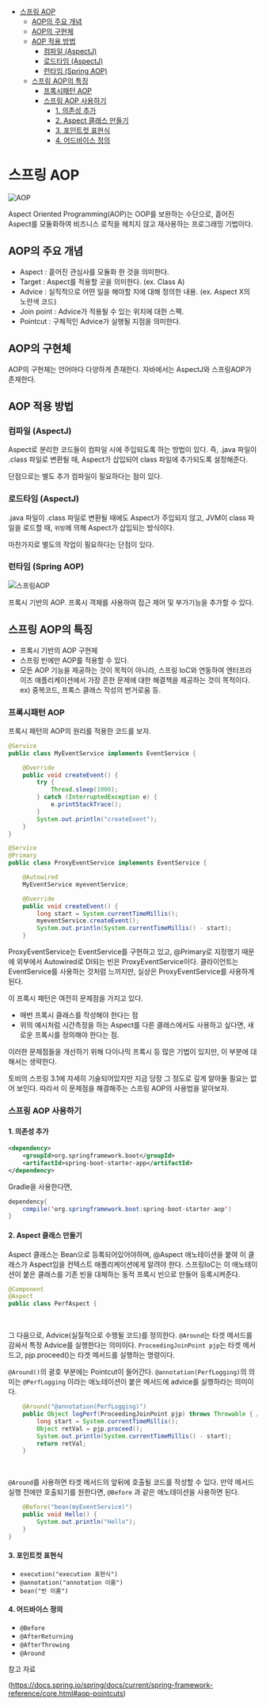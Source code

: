 - [스프링 AOP](#%ec%8a%a4%ed%94%84%eb%a7%81-aop)
  - [AOP의 주요 개념](#aop%ec%9d%98-%ec%a3%bc%ec%9a%94-%ea%b0%9c%eb%85%90)
  - [AOP의 구현체](#aop%ec%9d%98-%ea%b5%ac%ed%98%84%ec%b2%b4)
  - [AOP 적용 방법](#aop-%ec%a0%81%ec%9a%a9-%eb%b0%a9%eb%b2%95)
    - [컴파일 (AspectJ)](#%ec%bb%b4%ed%8c%8c%ec%9d%bc-aspectj)
    - [로드타임 (AspectJ)](#%eb%a1%9c%eb%93%9c%ed%83%80%ec%9e%84-aspectj)
    - [런타임 (Spring AOP)](#%eb%9f%b0%ed%83%80%ec%9e%84-spring-aop)
  - [스프링 AOP의 특징](#%ec%8a%a4%ed%94%84%eb%a7%81-aop%ec%9d%98-%ed%8a%b9%ec%a7%95)
    - [프록시패턴 AOP](#%ed%94%84%eb%a1%9d%ec%8b%9c%ed%8c%a8%ed%84%b4-aop)
    - [스프링 AOP 사용하기](#%ec%8a%a4%ed%94%84%eb%a7%81-aop-%ec%82%ac%ec%9a%a9%ed%95%98%ea%b8%b0)
      - [1. 의존성 추가](#1-%ec%9d%98%ec%a1%b4%ec%84%b1-%ec%b6%94%ea%b0%80)
      - [2. Aspect 클래스 만들기](#2-aspect-%ed%81%b4%eb%9e%98%ec%8a%a4-%eb%a7%8c%eb%93%a4%ea%b8%b0)
      - [3. 포인트컷 표현식](#3-%ed%8f%ac%ec%9d%b8%ed%8a%b8%ec%bb%b7-%ed%91%9c%ed%98%84%ec%8b%9d)
      - [4. 어드바이스 정의](#4-%ec%96%b4%eb%93%9c%eb%b0%94%ec%9d%b4%ec%8a%a4-%ec%a0%95%ec%9d%98)

# 스프링 AOP

![AOP](../images/AOP.png)

Aspect Oriented Programming(AOP)는 OOP를 보완하는 수단으로, 흩어진 Aspect를 모듈화하여 비즈니스 로직을 헤치지 않고 재사용하는 프로그래밍 기법이다.

## AOP의 주요 개념

- Aspect : 흩어진 관심사를 모듈화 한 것을 의미한다.
- Target : Aspect를 적용할 곳을 의미한다. (ex. Class A)
- Advice : 실직적으로 어떤 일을 해야할 지에 대해 정의한 내용. (ex. Aspect X의 노란색 코드)
- Join point : Advice가 적용될 수 있는 위치에 대한 스펙.
- Pointcut : 구체적인 Advice가 실행될 지점을 의미한다.

## AOP의 구현체

AOP의 구현체는 언어마다 다양하게 존재한다. 자바에서는 AspectJ와 스프링AOP가 존재한다.

## AOP 적용 방법

### 컴파일 (AspectJ)

Aspect로 분리한 코드들이 컴파일 시에 주입되도록 하는 방법이 있다. 즉, .java 파일이 .class 파일로 변환될 때, Aspect가 삽입되어 class 파일에 추가되도록 설정해준다.

단점으로는 별도 추가 컴파일이 필요하다는 점이 있다.

### 로드타임 (AspectJ)

.java 파일이 .class 파일로 변환될 때에도 Aspect가 주입되지 않고, JVM이 class 파일을 로드할 때, `위빙`에 의해 Aspect가 삽입되는 방식이다.

마찬가지로 별도의 작업이 필요하다는 단점이 있다.

### 런타임 (Spring AOP)

![스프링AOP](../images/스프링AOP.png)

프록시 기반의 AOP. 프록시 객체를 사용하여 접근 제어 및 부가기능을 추가할 수 있다.

## 스프링 AOP의 특징

- 프록시 기반의 AOP 구현체
- 스프링 빈에만 AOP를 적용할 수 있다.
- 모든 AOP 기능을 제공하는 것이 목적이 아니라, 스프링 IoC와 연동하여 엔터프라이즈 애플리케이션에서 가장 흔한 문제에 대한 해결책을 제공하는 것이 목적이다.
  ex) 중복코드, 프록스 클래스 작성의 번거로움 등.

### 프록시패턴 AOP

프록시 패턴의 AOP의 원리를 적용한 코드를 보자.

```java
@Service
public class MyEventService implements EventService {

	@Override
	public void createEvent() {
		try {
			Thread.sleep(1000);
		} catch (InterruptedException e) {
			e.printStackTrace();
		}
		System.out.println("createEvent");
	}
}
```

```java
@Service
@Primary
public class ProxyEventService implements EventService {

	@Autowired
	MyEventService myeventService;

	@Override
	public void createEvent() {
		long start = System.currentTimeMillis();
		myeventService.createEvent();
		System.out.println(System.currentTimeMillis() - start);
	}
```

ProxyEventService는 EventService를 구현하고 있고, @Primary로 지정했기 때문에 외부에서 Autowired로 DI되는 빈은 ProxyEventService이다. 클라이언트는 EventService를 사용하는 것처럼 느끼지만, 실상은 ProxyEventService를 사용하게 된다.

이 프록시 패턴은 여전히 문제점을 가지고 있다.

- 매번 프록시 클래스를 작성해야 한다는 점
- 위의 예시처럼 시간측정을 하는 Aspect를 다른 클래스에서도 사용하고 싶다면, 새로운 프록시를 정의해야 한다는 점.

이러한 문제점들을 개선하기 위해 다이나믹 프록시 등 많은 기법이 있지만, 이 부분에 대해서는 생략한다.

토비의 스프링 3.1에 자세히 기술되어있지만 지금 당장 그 정도로 깊게 알아둘 필요는 없어 보인다. 따라서 이 문제점을 해결해주는 스프링 AOP의 사용법을 알아보자.

### 스프링 AOP 사용하기

#### 1. 의존성 추가

```xml
<dependency>
    <groupId>org.springframework.boot</groupId>
    <artifactId>spring-boot-starter-app</artifactId>
</dependency>
```

Gradle을 사용한다면,

```java
dependency{
    compile('org.springframework.boot:spring-boot-starter-aop')
}
```

#### 2. Aspect 클래스 만들기

Aspect 클래스는 Bean으로 등록되어있어야하며, @Aspect 애노테이션을 붙여 이 클래스가 Aspect임을 컨텍스트 애플리케이션에게 알려야 한다. 스프링IoC는 이 애노테이션이 붙은 클래스를 기존 빈을 대체하는 동적 프록시 빈으로 만들어 등록시켜준다.

```java
@Component
@Aspect
public class PerfAspect {
```

<br>

그 다음으로, Advice(실질적으로 수행될 코드)를 정의한다. `@Around`는 타겟 메서드를 감싸서 특정 Advice를 실행한다는 의미이다. `ProceedingJoinPoint pjp`는 타겟 메서드고, pjp.proceed()는 타겟 메서드를 실행하는 명령이다.

`@Around()`의 괄호 부분에는 Pointcut이 들어간다. `@annotation(PerfLogging)`의 의미는 `@PerfLogging` 이라는 애노테이션이 붙은 메서드에 advice를 실행하라는 의미이다.

```java
	@Around("@annotation(PerfLogging)")
	public Object logPerf(ProceedingJoinPoint pjp) throws Throwable { //Advice가 적용될 대상 (메서드 그 자체)
		long start = System.currentTimeMillis();
		Object retVal = pjp.proceed();
		System.out.println(System.currentTimeMillis() - start);
		return retVal;
	}
```

<br>

`@Around`를 사용하면 타겟 메서드의 앞뒤에 호출될 코드를 작성할 수 있다. 만약 메서드 실행 전에만 호출되기를 원한다면, `@Before` 과 같은 애노테이션을 사용하면 된다.

```java
	@Before("bean(myEventService)")
	public void Hello() {
		System.out.println("Hello");
	}
}
```

#### 3. 포인트컷 표현식

- `execution("execution 표현식")`
- `@annotation("annotation 이름")`
- `bean("빈 이름")`

#### 4. 어드바이스 정의

- `@Before`
- `@AfterReturning`
- `@AfterThrowing`
- `@Around`

참고 자료

(https://docs.spring.io/spring/docs/current/spring-framework-reference/core.html#aop-pointcuts)
